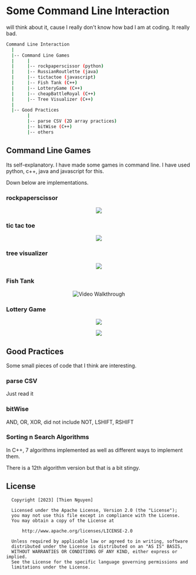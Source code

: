 # Some Command Line Interaction

 will think about it, cause I really don't know how bad I am at coding. It really bad.

```bash
Command Line Interaction
  |
  |-- Command Line Games
  |     |
  |     |-- rockpaperscissor (python)
  |     |-- RussianRoutlette (java)
  |     |-- tictactoe (javascript)
  |     |-- Fish Tank (C++)
  |     |-- LotteryGame (C++)
  |     |-- cheapBattleRoyal (C++)
  |     |-- Tree Visualizer (C++)
  |
  |-- Good Practices
        |
        |-- parse CSV (2D array practices)
        |-- bitWise (C++)
        |-- others
```

## Command Line Games

Its self-explanatory. I have made some games in command line. I have used python, c++, java and javascript for this.

Down below are implementations.

### rockpaperscissor

<p align="center">
  <img src="./img/rps.png" />
</p>

### tic tac toe

<p align="center">
  <img src="./img/tictactoe.png" />
</p>

### tree visualizer

<p align="center">
  <img src="./img/treevisulizer.png" />
</p>

### Fish Tank

<p align="center">
  <img src='http://g.recordit.co/7RbKMTy9jR.gif' title='Video Walkthrough' width='' alt='Video Walkthrough' />
</p>

### Lottery Game

<p align="center">
  <img src="./img/lottery1.png" />
</p>

<p align="center">
  <img src="./img/lottery2.png" />
</p>

## Good Practices

Some small pieces of code that I think are interesting.

### parse CSV

Just read it

### bitWise

AND, OR, XOR, did not include NOT, LSHIFT, RSHIFT

### Sorting n Search Algorithms

In C++, 7 algorithms implemented as well as different ways to implement them.

There is a 12th algorithm version but that is a bit stingy.

## License

```
  Copyright [2023] [Thien Nguyen]

  Licensed under the Apache License, Version 2.0 (the "License");
  you may not use this file except in compliance with the License.
  You may obtain a copy of the License at

      http://www.apache.org/licenses/LICENSE-2.0

  Unless required by applicable law or agreed to in writing, software
  distributed under the License is distributed on an "AS IS" BASIS,
  WITHOUT WARRANTIES OR CONDITIONS OF ANY KIND, either express or implied.
  See the License for the specific language governing permissions and
  limitations under the License.
```